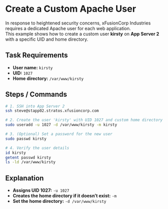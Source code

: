 # Create a Custom Apache User

In response to heightened security concerns, xFusionCorp Industries requires a dedicated Apache user for each web application.  
This example shows how to create a custom user **kirsty** on **App Server 2** with a specific UID and home directory.

## Task Requirements
- **User name:** `kirsty`  
- **UID:** `1027`  
- **Home directory:** `/var/www/kirsty`  

## Steps / Commands

```bash
# 1. SSH into App Server 2
ssh steve@stapp02.stratos.xfusioncorp.com

# 2. Create the user 'kirsty' with UID 1027 and custom home directory
sudo useradd -u 1027 -d /var/www/kirsty -m kirsty

# 3. (Optional) Set a password for the new user
sudo passwd kirsty

# 4. Verify the user details
id kirsty
getent passwd kirsty
ls -ld /var/www/kirsty
```


## Explanation
- **Assigns UID 1027:** `-u 1027`  
- **Creates the home directory if it doesn’t exist:** `-m`  
- **Set the home directory:** `-d /var/www/kirsty`  
